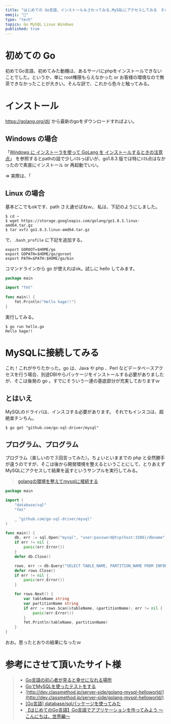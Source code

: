 ```yaml
---
title: "はじめての Go言語、インストール＆さわってみる,MySQLにアクセスしてみる　その１"
emoji: "📝"
type: "tech"
topics: Go MySQL Linux Windows
published: true
---
```


# 初めての Go
初めてGo言語、初めてみた動機は、あるサーバにphpをインストールできないことでした。というか、単に root権限もらえなかった or お客様の環境なので無茶できなかったことが大きい。そんな訳で、これから色々と触ってみる。

# インストール
https://golang.org/dl/ から最新のgoをダウンロードすればよい。

## Windows の場合
「[Windows に インストーラを使って GoLang を インストールするときの注意点](http://qiita.com/kent_ocean/items/566e6a23d76ef3b4d125)」 を参照するとpathの話で少しﾊﾏﾙっぽいが、go1.8.3 版では特にﾊﾏﾙ点はなかったので素直にインストール or 再起動でいい。

⇒ 実際は、「

## Linux の場合
基本どこでもokです、path さえ通せばねｗ。
私は、下記のようにしました。

```bach:cmd
$ cd ~
$ wget https://storage.googleapis.com/golang/go1.8.3.linux-amd64.tar.gz
$ tar xvfz go1.8.3.linux-amd64.tar.gz 
```

で、```.bash_profile``` に下記を追加する。

```bash:.bash_profile
export GOROOT=$HOME/go
export GOPATH=$HOME/go/goroot
export PATH=$PATH:$HOME/go/bin
```

コマンドラインから go が使えればok。試しに hello してみます。

```go:hello.go
package main
 
import "fmt"
 
func main() {
    fmt.Println("Hello hage!!")
}
``` 

実行してみる。

```bash:cmd
$ go run hello.go
Hello hage!!
```

# MySQLに接続してみる
これ！これがやりたかった。go は、Java や php 、Perl などデータベースアクセスを行う場合、別途DBIやらパッケージをインストールする必要がありましたが、そこは後発の go 。すでにそういう一連の基底部分が充実しておりますｗ

## とはいえ
MySQLのドライバは、インスコする必要があります。
それでもインスコは、超絶楽チンちん。

```bash:cmd
$ go get "github.com/go-sql-driver/mysql"
```

## プログラム、プログラム
プログラム（楽しいので３回言ってみた）。ちょいといままでの php と全然勝手が違うのですが、そこは後から開発環境を整えるということにして、とりあえずMySQLにアクセスして結果を返すというサンプルを実行してみる。

> [golangの環境を整えてmysqlに接続する](http://dev.classmethod.jp/server-side/golang-mysql-helloworld/)

```go:mysql.go
package main

import (
    "database/sql"
    "fmt"

    _ "github.com/go-sql-driver/mysql"
)

func main() {
    db, err := sql.Open("mysql", "user:password@tcp(host:3306)/dbname")
    if err != nil {
        panic(err.Error())
    }
    defer db.Close()

    rows, err := db.Query("SELECT TABLE_NAME, PARTITION_NAME FROM INFORMATION_SCHEMA.PARTITIONS where PARTITION_NAME is not null")
    defer rows.Close()
    if err != nil {
        panic(err.Error())
    }

    for rows.Next() {
        var tableName string
        var partitionName string
        if err := rows.Scan(&tableName, &partitionName); err != nil {
            panic(err.Error())
        }
        fmt.Println(tableName, partitionName)
    }
}
```

おお。思ったとおりの結果になったｗ

# 参考にさせて頂いたサイト様

>+ [Go言語の初心者が見ると幸せになれる場所](http://qiita.com/tenntenn/items/0e33a4959250d1a55045)
>+ [GoでMySQLを使ったテストをする](http://mackee.hatenablog.com/entry/2015/05/06/225310)
>+ [http://dev.classmethod.jp/server-side/golang-mysql-helloworld/](http://dev.classmethod.jp/server-side/golang-mysql-helloworld/)
>+ [[Go言語] database/sqlパッケージを使ってみた](http://qiita.com/tenntenn/items/dddb13c15643454a7c3b)
>+ [【はじめてのGo言語】Go言語でアプリケーションを作ってみよう 〜こんにちは、世界編〜](https://liginc.co.jp/327259)








